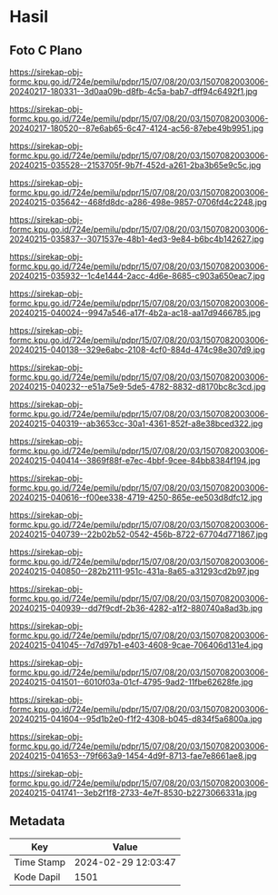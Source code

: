 # Hasil

## Foto C Plano

https://sirekap-obj-formc.kpu.go.id/724e/pemilu/pdpr/15/07/08/20/03/1507082003006-20240217-180331--3d0aa09b-d8fb-4c5a-bab7-dff94c6492f1.jpg

https://sirekap-obj-formc.kpu.go.id/724e/pemilu/pdpr/15/07/08/20/03/1507082003006-20240217-180520--87e6ab65-6c47-4124-ac56-87ebe49b9951.jpg

https://sirekap-obj-formc.kpu.go.id/724e/pemilu/pdpr/15/07/08/20/03/1507082003006-20240215-035528--2153705f-9b7f-452d-a261-2ba3b65e9c5c.jpg

https://sirekap-obj-formc.kpu.go.id/724e/pemilu/pdpr/15/07/08/20/03/1507082003006-20240215-035642--468fd8dc-a286-498e-9857-0706fd4c2248.jpg

https://sirekap-obj-formc.kpu.go.id/724e/pemilu/pdpr/15/07/08/20/03/1507082003006-20240215-035837--3071537e-48b1-4ed3-9e84-b6bc4b142627.jpg

https://sirekap-obj-formc.kpu.go.id/724e/pemilu/pdpr/15/07/08/20/03/1507082003006-20240215-035932--1c4e1444-2acc-4d6e-8685-c903a650eac7.jpg

https://sirekap-obj-formc.kpu.go.id/724e/pemilu/pdpr/15/07/08/20/03/1507082003006-20240215-040024--9947a546-a17f-4b2a-ac18-aa17d9466785.jpg

https://sirekap-obj-formc.kpu.go.id/724e/pemilu/pdpr/15/07/08/20/03/1507082003006-20240215-040138--329e6abc-2108-4cf0-884d-474c98e307d9.jpg

https://sirekap-obj-formc.kpu.go.id/724e/pemilu/pdpr/15/07/08/20/03/1507082003006-20240215-040232--e51a75e9-5de5-4782-8832-d8170bc8c3cd.jpg

https://sirekap-obj-formc.kpu.go.id/724e/pemilu/pdpr/15/07/08/20/03/1507082003006-20240215-040319--ab3653cc-30a1-4361-852f-a8e38bced322.jpg

https://sirekap-obj-formc.kpu.go.id/724e/pemilu/pdpr/15/07/08/20/03/1507082003006-20240215-040414--3869f88f-e7ec-4bbf-9cee-84bb8384f194.jpg

https://sirekap-obj-formc.kpu.go.id/724e/pemilu/pdpr/15/07/08/20/03/1507082003006-20240215-040616--f00ee338-4719-4250-865e-ee503d8dfc12.jpg

https://sirekap-obj-formc.kpu.go.id/724e/pemilu/pdpr/15/07/08/20/03/1507082003006-20240215-040739--22b02b52-0542-456b-8722-67704d771867.jpg

https://sirekap-obj-formc.kpu.go.id/724e/pemilu/pdpr/15/07/08/20/03/1507082003006-20240215-040850--282b2111-951c-431a-8a65-a31293cd2b97.jpg

https://sirekap-obj-formc.kpu.go.id/724e/pemilu/pdpr/15/07/08/20/03/1507082003006-20240215-040939--dd7f9cdf-2b36-4282-a1f2-880740a8ad3b.jpg

https://sirekap-obj-formc.kpu.go.id/724e/pemilu/pdpr/15/07/08/20/03/1507082003006-20240215-041045--7d7d97b1-e403-4608-9cae-706406d131e4.jpg

https://sirekap-obj-formc.kpu.go.id/724e/pemilu/pdpr/15/07/08/20/03/1507082003006-20240215-041501--6010f03a-01cf-4795-9ad2-11fbe62628fe.jpg

https://sirekap-obj-formc.kpu.go.id/724e/pemilu/pdpr/15/07/08/20/03/1507082003006-20240215-041604--95d1b2e0-f1f2-4308-b045-d834f5a6800a.jpg

https://sirekap-obj-formc.kpu.go.id/724e/pemilu/pdpr/15/07/08/20/03/1507082003006-20240215-041653--79f663a9-1454-4d9f-8713-fae7e8661ae8.jpg

https://sirekap-obj-formc.kpu.go.id/724e/pemilu/pdpr/15/07/08/20/03/1507082003006-20240215-041741--3eb2f1f8-2733-4e7f-8530-b2273066331a.jpg


## Metadata

| Key        | Value               |
| ---------- | ------------------- |
| Time Stamp | 2024-02-29 12:03:47 |
| Kode Dapil | 1501                |



